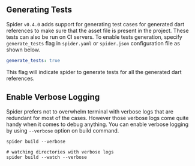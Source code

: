 ## Generating Tests

Spider `v0.4.0` adds support for generating test cases for generated dart references to make sure that the asset file is present in the project. These tests can also be run on CI servers. To enable tests generation, specify `generate_tests` flag in `spider.yaml` or `spider.json` configuration file as shown below.

```yaml
generate_tests: true
```
This flag will indicate spider to generate tests for all the generated dart references.

## Enable Verbose Logging

Spider prefers not to overwhelm terminal with verbose logs that are redundant for most of the cases. However those verbose logs come quite handy when it comes to debug anything. You can enable verbose logging by using `--verbose` option on build command.

```shell
spider build --verbose

# watching directories with verbose logs
spider build --watch --verbose
```
